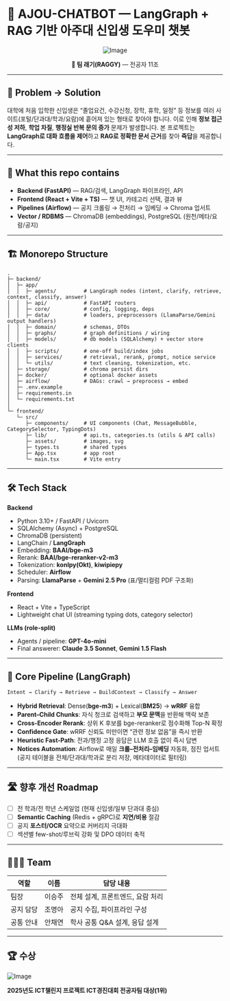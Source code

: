# 🐯 AJOU-CHATBOT — LangGraph + RAG 기반 아주대 신입생 도우미 챗봇



<div align="center">
  
![Image](https://github.com/user-attachments/assets/467dd9ae-69c0-428d-9c54-12afc4aea22a)

**📌 팀 래기(RAGGY)** — 전공자 11조  

</div>

---

## 🎯 Problem → Solution

대학에 처음 입학한 신입생은 “졸업요건, 수강신청, 장학, 휴학, 일정” 등 정보를 여러 사이트(포털/단과대/학과/요람)에 흩어져 있는 형태로 찾아야 합니다. 이로 인해 **정보 접근성 저하**, **학업 차질**, **행정실 반복 문의 증가** 문제가 발생합니다. 본 프로젝트는 **LangGraph로 대화 흐름을 제어**하고 **RAG로 정확한 문서 근거**를 찾아 **즉답**을 제공합니다.

---

## 🧩 What this repo contains

- **Backend (FastAPI)** — RAG/검색, LangGraph 파이프라인, API
- **Frontend (React + Vite + TS)** — 챗 UI, 카테고리 선택, 결과 뷰
- **Pipelines (Airflow)** — 공지 크롤링 → 전처리 → 임베딩 → Chroma 업서트
- **Vector / RDBMS** — ChromaDB (embeddings), PostgreSQL (원천/메타/요람/공지)

---

## 🏗️ Monorepo Structure

```
.
├─ backend/
│  ├─ app/
│  │  ├─ agents/         # LangGraph nodes (intent, clarify, retrieve, context, classify, answer)
│  │  ├─ api/            # FastAPI routers
│  │  ├─ core/           # config, logging, deps
│  │  ├─ data/           # loaders, preprocessors (LlamaParse/Gemini output handlers)
│  │  ├─ domain/         # schemas, DTOs
│  │  ├─ graphs/         # graph definitions / wiring
│  │  ├─ models/         # db models (SQLAlchemy) + vector store clients
│  │  ├─ scripts/        # one-off build/index jobs
│  │  ├─ services/       # retrieval, rerank, prompt, notice service
│  │  └─ utils/          # text cleaning, tokenization, etc.
│  ├─ storage/           # chroma persist dirs
│  ├─ docker/            # optional docker assets
│  ├─ airflow/           # DAGs: crawl → preprocess → embed
│  ├─ .env.example
│  ├─ requirements.in
│  └─ requirements.txt
│
└─ frontend/
   └─ src/
      ├─ components/     # UI components (Chat, MessageBubble, CategorySelector, TypingDots)
      ├─ lib/            # api.ts, categories.ts (utils & API calls)
      ├─ assets/         # images, svg
      ├─ types.ts        # shared types
      ├─ App.tsx         # app root
      └─ main.tsx        # Vite entry
```

---

## 🛠️ Tech Stack

**Backend**
- Python 3.10+ / FastAPI / Uvicorn
- SQLAlchemy (Async) + PostgreSQL
- ChromaDB (persistent)
- LangChain / **LangGraph**
- Embedding: **BAAI/bge-m3**
- Rerank: **BAAI/bge-reranker-v2-m3**
- Tokenization: **konlpy(Okt)**, **kiwipiepy**
- Scheduler: **Airflow**
- Parsing: **LlamaParse** + **Gemini 2.5 Pro** (표/멀티컬럼 PDF 구조화)

**Frontend**
- React + Vite + TypeScript
- Lightweight chat UI (streaming typing dots, category selector)

**LLMs (role-split)**
- Agents / pipeline: **GPT-4o-mini**
- Final answerer: **Claude 3.5 Sonnet**, **Gemini 1.5 Flash**

---

## 🧠 Core Pipeline (LangGraph)

```
Intent → Clarify → Retrieve → BuildContext → Classify → Answer
```

- **Hybrid Retrieval**: Dense(**bge-m3**) + Lexical(**BM25**) → **wRRF** 융합  
- **Parent–Child Chunks**: 자식 청크로 검색하고 **부모 문맥**을 반환해 맥락 보존  
- **Cross-Encoder Rerank**: 상위 K 후보를 bge-reranker로 점수화해 Top-N 확정  
- **Confidence Gate**: wRRF 신뢰도 미만이면 “관련 정보 없음”을 즉시 반환  
- **Heuristic Fast-Path**: 전과/행정 고정 응답은 LLM 호출 없이 즉시 답변  
- **Notices Automation**: Airflow로 매일 **크롤–전처리–임베딩** 자동화, 점진 업서트  
  (공지 테이블을 전체/단과대/학과로 분리 저장, 메타데이터로 필터링)

---

## 🛣️ 향후 개선 Roadmap

- [ ] 전 학과/전 학년 스케일업 (현재 신입생/일부 단과대 중심)  
- [ ] **Semantic Caching** (Redis + gRPC)로 **지연/비용** 절감  
- [ ] 공지 **포스터/OCR** 요약으로 커버리지 극대화  
- [ ] 섹션별 few-shot/루브릭 강화 및 DPO 데이터 축적

---

## 🧑‍🤝‍🧑 Team

| 역할        | 이름     | 담당 내용 |
|-------------|----------|-----------|
| 팀장        | 이승주   | 전체 설계, 프론트엔드, 요람 처리 |
| 공지 담당   | 조명아   | 공지 수집, 파이프라인 구성 |
| 공통 안내   | 안채연   | 학사 공통 Q&A 설계, 응답 설계 |


---

## 🏆 수상

![Image](https://github.com/user-attachments/assets/1de3b0cc-6fe1-4e07-a128-35a14363b9ec)

**2025년도 ICT챌린지 프로젝트 ICT경진대회 전공자팀 대상(1위)**
